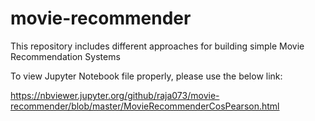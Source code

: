 # movie-recommender
This repository includes different approaches for building simple Movie Recommendation Systems

To view Jupyter Notebook file properly, please use the below link:

https://nbviewer.jupyter.org/github/raja073/movie-recommender/blob/master/MovieRecommenderCosPearson.html
